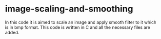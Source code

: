 # image-scaling-and-smoothing

In this code it is aimed to scale an image and apply smooth filter to it which is in bmp format. This code is written in C and all the necessary files are added. 

